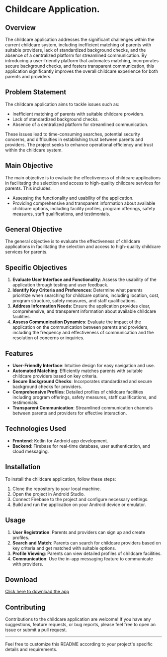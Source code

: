 # Childcare Application.

## Overview
The childcare application addresses the significant challenges within the current childcare system, including inefficient matching of parents with suitable providers, lack of standardized background checks, and the absence of a centralized platform for streamlined communication. By introducing a user-friendly platform that automates matching, incorporates secure background checks, and fosters transparent communication, this application significantly improves the overall childcare experience for both parents and providers.

## Problem Statement
The childcare application aims to tackle issues such as:
- Inefficient matching of parents with suitable childcare providers.
- Lack of standardized background checks.
- Absence of a centralized platform for streamlined communication.

These issues lead to time-consuming searches, potential security concerns, and difficulties in establishing trust between parents and providers. The project seeks to enhance operational efficiency and trust within the childcare system.

## Main Objective
The main objective is to evaluate the effectiveness of childcare applications in facilitating the selection and access to high-quality childcare services for parents. This includes:
- Assessing the functionality and usability of the application.
- Providing comprehensive and transparent information about available childcare options, including facility profiles, program offerings, safety measures, staff qualifications, and testimonials.

## General Objective
The general objective is to evaluate the effectiveness of childcare applications in facilitating the selection and access to high-quality childcare services for parents.

## Specific Objectives
1. **Evaluate User Interface and Functionality**: Assess the usability of the application through testing and user feedback.
2. **Identify Key Criteria and Preferences**: Determine what parents prioritize when searching for childcare options, including location, cost, program structure, safety measures, and staff qualifications.
3. **Address Information Needs**: Ensure the application provides clear, comprehensive, and transparent information about available childcare facilities.
4. **Assess Communication Dynamics**: Evaluate the impact of the application on the communication between parents and providers, including the frequency and effectiveness of communication and the resolution of concerns or inquiries.

## Features
- **User-Friendly Interface**: Intuitive design for easy navigation and use.
- **Automated Matching**: Efficiently matches parents with suitable childcare providers based on key criteria.
- **Secure Background Checks**: Incorporates standardized and secure background checks for providers.
- **Comprehensive Profiles**: Detailed profiles of childcare facilities including program offerings, safety measures, staff qualifications, and testimonials.
- **Transparent Communication**: Streamlined communication channels between parents and providers for effective interaction.

## Technologies Used
- **Frontend**: Kotlin for Android app development.
- **Backend**: Firebase for real-time database, user authentication, and cloud messaging.

## Installation
To install the childcare application, follow these steps:
1. Clone the repository to your local machine.
2. Open the project in Android Studio.
3. Connect Firebase to the project and configure necessary settings.
4. Build and run the application on your Android device or emulator.

## Usage
1. **User Registration**: Parents and providers can sign up and create profiles.
2. **Search and Match**: Parents can search for childcare providers based on key criteria and get matched with suitable options.
3. **Profile Viewing**: Parents can view detailed profiles of childcare facilities.
4. **Communication**: Use the in-app messaging feature to communicate with providers.

## Download
[Click here to download the app](https://drive.google.com/file/d/1ZHXR-jtHM6ISm6XJaZv2gJ4o2CpbHxNO/view?usp=sharing)

## Contributing
Contributions to the childcare application are welcome! If you have any suggestions, feature requests, or bug reports, please feel free to open an issue or submit a pull request.

---

Feel free to customize this README according to your project's specific details and requirements.
